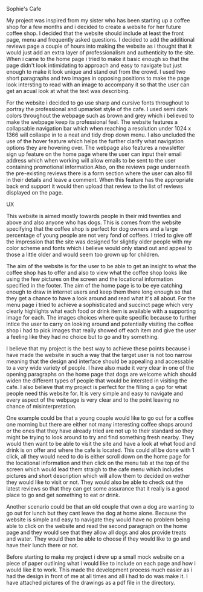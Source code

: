 Sophie's Cafe

My project was inspired from my sister who has been starting up a coffee shop for a few months and i decided to create a website for her future coffee shop. I decided that the website should include at least the front page, menu and frequently asked questions. I decided to add the additional reviews page a couple of hours into making the website as i thought that it would just add an extra layer of professionalism and authenticity to the site. When i came to the home page i tried to make it basic enough so that the page didn't look intimidating to approach and easy to navigate but just enough to make it look unique and stand out from the crowd. I used two short paragraphs and two images in opposing positions to make the page look intersting to read with an image to accompany it so that the user can get an acual look at what the text was describing.

For the website i decided to go use sharp and cursive fonts throughout to portray the professional and upmarket style of the cafe. I used semi dark colors throughout the webpage such as brown and grey which i believed to make the webpage keep its professional feel. The website features a collapsable navigation bar which when reaching a resolution under 1024 x 1366 will collaspe in to a neat and tidy drop down menu. I also uncluded the use of the hover feature which helps the further clarify what navigation options they are hovering over. The webpage also features a newsletter sign up feature on the home page where the user can input their email address which when working will allow emails to be sent to the user containing promotional information.Also, on the reviews page underneath the pre-existing reviews there is a form section where the user can also fill in their details and leave a comment. When this feature has the appropriate back end support it would then upload that review to the list of reviews displayed on the page. 

UX

This website is aimed mostly towards people in their mid twenties and above and also anyone who has dogs. This is comes from the website specifying that the coffee shop is perfect for dog owners and a large percentage of young people are not very fond of coffees. I tried to give off the impression that the site was designed for slightly older people with my color scheme and fonts which i believe would only stand out and appeal to those a little older and would seem too grown up for children. 

The aim of the website is for the user to be able to get an insight to what the coffee shop has to offer and also to view what the coffee shop looks like using the few pictures on the screen and the locational information specified in the footer. The aim of the home page is to be eye catching enough to draw in internet users and keep them there long enough so that they get a chance to have a look around and read what it's all about. For the menu page i tried to achieve a sophisticated and succinct page which very clearly highlights what each food or drink item is available with a supporting image for each. The images choices where quite specific because to further intice the user to carry on looking around and potentially visiting the coffee shop i had to pick images that really showed off each item and give the user a feeling like they had no choice but to go and try something. 

I believe that my project is the best way to achieve these points because i have made the website in such a way that the target user is not too narrow meaning that the design and interface should be appealing and accessable to a very wide variety of people. I have also made it very clear in one of the opening paragraphs on the home page that dogs are welcome which should widen the different types of people that would be intersted in visiting the cafe. I also believe that my project is perfect for the filling a gap for what people need this website for. It is very simple and easy to navigate and every aspect of the webpage is very clear and to the point leaving no chance of misinterpretation.  

One example could be that a young couple would like to go out for a coffee one morning but there are either not many interesting coffee shops around or the ones that they have already tried are not up to their standard so they might be trying to look around to try and find something fresh nearby. They would then want to be able to visit the site and have a look at what food and drink is on offer and where the cafe is located. This could all be done with 1 click, all they would need to do is either scroll down on the home page for the locational information and then click on the menu tab at the top of the screen which would lead them straigh to the cafe menu which includes pictures and short description which will allow them to decided on wether they would like to visit or not. They would also be able to check out the latest reviews so that they can get some assurance that it really is a good place to go and get something to eat or drink.

Another scenario could be that an old couple that own a dog are wanting to go out for lunch but they cant leave the dog at home alone. Because the website is simple and easy to navigate they would have no problem being able to click on the website and read the second paragraph on the home page and they would see that they allow all dogs and alos provide treats and water. They would then be able to choose if they would like to go and have their lunch there or not.

Before starting to make my project i drew up a small mock website on a piece of paper outlining what i would like to include on each page and how i would like it to work. This made the development process much easier as i had the design in front of me at all times and all i had to do was make it. I have attached pictures of the drawings as a pdf file in the directory.




